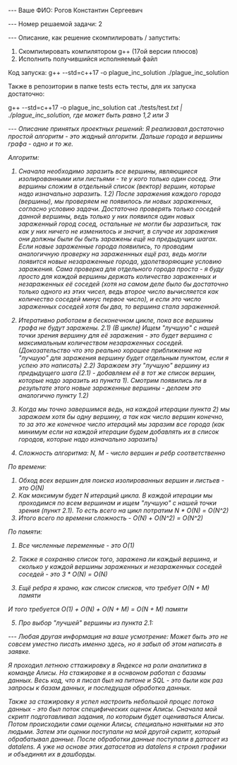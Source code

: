 --- Ваше ФИО: Рогов Константин Сергеевич


--- Номер решаемой задачи: 2


--- Описание, как решение скомпилировать / запустить:
1. Скомпилировать компилятором g++ (17ой версии плюсов)
2. Исполнить получившийся исполняемый файл

Код запуска:
g++ --std=c++17 -o plague_inc_solution
./plague_inc_solution


Также в репозитории в папке tests есть тесты, для их запуска достаточно:

g++ --std=c++17 -o plague_inc_solution
cat ./tests/test<i>.txt | ./plague_inc_solution, где <i> может быть равно 1,2 или 3



--- Описание принятых проектных решений:
Я реализовал достаточно простой алгоритм - это жадный алгоритм.
Дальше города и вершины графа - одно и то же.

Алгоритм:
1) Сначала необходимо заразить все вершины, являющиеся изолированными или листьями - те у кого только один сосед. Эти вершины сложим в отдельный список (вектор) вершин, которые надо изначально заразить.
1.2) После заражения каждого города (вершины), мы проверяем не появилось ли новых зараженных, согласно условию задачи. Достаточно проверять только соседей данной вершины, ведь только у них появился один новых зараженный город сосед, остальные не могли бы заразиться, так как у них ничего не изменилось и значит, в случае их заражения они должны были бы быть заражены ещё на предыдущих шагах. Если новые зараженные города появились, то проводим аналогичную проверку на зараженнных ещё раз, ведь могли появится новые незараженные города, удолетворяющие условию заражения. Сама проверка для отдельного города проста - я буду просто для каждой вершины держать количество зараженных и незараженных её соседей (хотя на самом деле было бы достаточно только одного из этих чисел, ведь второе число вычисляется как количество соседей минус первое число), и если это число зараженных соседей хотя бы два, то вершина стала зараженной.

2) Итеративно работаем в бесконечном цикле, пока все вершины графа не будут заражены.
	2.1) (В цикле) Ищем "лучшую" с нашей точки зрения вершину для её заражения - это будет вершина с максимальным количеством незараженных соседей. (Докозательство что это реально хорошее приближение на "лучшую" для заражения вершину будет отдельным пунктом, если я успею это написать)
	2.2) Заражаем эту "лучшую" вершину из предыдущего шага (2.1) - добавляем её в тот же список вершин, которые надо заразить из пункта 1). Смотрим появились ли в результате этого новые зараженные вершины - делаем это аналогично пункту 1.2)

3) Когда мы точно завершимся ведь, на каждой итерации пункта 2) мы заражаем хотя бы одну вершину, а так как число вершин конечно, то за это же конечное число итераций мы заразим все города (как минимум если на каждой итерации будем добавлять их в список городов, которые надо изначально заразить) 

4) Сложность алгоритма: 
N, M - число вершин и ребр соответственно

По времени:

1) Обход всех вершин для поиска изолированных вершин и листьев - это O(N)
2) Как максимум будет N итераций цикла. В каждой итерации мы проходимся по всем вершинам и ищем "лучшую" с нашей точки зрения (пункт 2.1). То есть всего на цикл потратим N * O(N) = O(N^2)
3) Итого всего по времени сложность - O(N) + O(N^2) = O(N^2)

По памяти:
1) Все численные переменные - это O(1)

2) Также я сохраняю список того, заражена ли каждый вершина, и сколько у каждой вершины зараженных и незараженных соседей соседей - это 3 * O(N) = O(N)

3) Ещё ребра я храню, как список списков, что требует O(N + M) памяти

И того требуется O(1) + O(N) + O(N + M) = O(N + M) памяти


5) Про выбор "лучшей" вершины из пункта 2.1:




--- Любая другая информация на ваше усмотрение:
Может быть это не совсем уместно писать именно здесь, но я забыл об этом написать в заявке.

Я проходил летнюю сттажировку в Яндексе на роли аналитика в команде Алисы. На стажировке я в оснвоном работал с базамы данных. Весь код, что я писал был на питоне и SQL - это были как раз запросы к базам данных, и последущая обработка данных. 

Также за стажировку я успел настроить небольшой процес потока данных - это был поток специфических оценок Алисы. Сначала мой скрипт подготавливал задания, по которым будет оцениваться Алисы. Потом происходили сами оценки Алисы, специально нанятыми на это людьми. Затем эти оценки поступали на мой другой скрипт, который обрабатывал данные. После обработки данные поступали в датасет из datalens. А уже на основе этих датасетов из datalens я строил графики и объединял их в дашборды.
